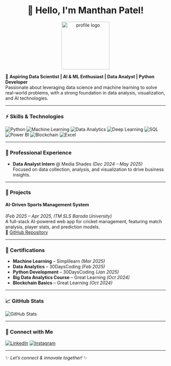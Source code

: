 <h1 align="center">👋 Hello, I'm Manthan Patel!</h1>

<p align="center">
  <img src="https://cdn-icons-png.flaticon.com/512/3135/3135715.png" width="150" alt="profile logo">
</p>

🎯 **Aspiring Data Scientist | AI & ML Enthusiast | Data Analyst | Python Developer**  
Passionate about leveraging data science and machine learning to solve real-world problems, with a strong foundation in data analysis, visualization, and AI technologies.

---

### ⚡ Skills & Technologies
![Python](https://img.shields.io/badge/Python-3670A0?style=for-the-badge&logo=python&logoColor=white)
![Machine Learning](https://img.shields.io/badge/Machine%20Learning-FF6F00?style=for-the-badge)
![Data Analytics](https://img.shields.io/badge/Data%20Analytics-00A86B?style=for-the-badge)
![Deep Learning](https://img.shields.io/badge/Deep%20Learning-FF1493?style=for-the-badge)
![SQL](https://img.shields.io/badge/SQL-003B57?style=for-the-badge)
![Power BI](https://img.shields.io/badge/Power%20BI-F2C811?style=for-the-badge&logo=powerbi&logoColor=black)
![Blockchain](https://img.shields.io/badge/Blockchain-121D33?style=for-the-badge)
![Excel](https://img.shields.io/badge/Microsoft%20Excel-217346?style=for-the-badge&logo=microsoftexcel&logoColor=white)

---

### 💼 Professional Experience
- **Data Analyst Intern** @ Media Shades *(Dec 2024 – May 2025)*  
  Focused on data collection, analysis, and visualization to drive business insights.

---

### 🚀 Projects
#### **AI-Driven Sports Management System**
*(Feb 2025 – Apr 2025, ITM SLS Baroda University)*  
A full-stack AI-powered web app for cricket management, featuring match analysis, player stats, and prediction models.  
🔗 [GitHub Repository](https://github.com/manthanpatel-18/ai-cricket-management-system)

---

### 📜 Certifications
- **Machine Learning** – Simplilearn *(Mar 2025)*  
- **Data Analytics** – 30DaysCoding *(Feb 2025)*  
- **Python Development** – 30DaysCoding *(Jan 2025)*  
- **Big Data Analytics Course** – Great Learning *(Oct 2024)*  
- **Blockchain Basics** – Great Learning *(Oct 2024)*  

---

### 📈 GitHub Stats
![GitHub Stats](https://github-readme-stats.vercel.app/api?username=manthanpatel-18&show_icons=true&theme=radical)

---

### 🔗 Connect with Me
[![LinkedIn](https://img.shields.io/badge/-LinkedIn-0077B5?style=flat-square&logo=linkedin&logoColor=white)](https://www.linkedin.com/in/manthan-patel18)
[![Instagram](https://img.shields.io/badge/-Instagram-E4405F?style=flat-square&logo=instagram&logoColor=white)](https://www.instagram.com/mnthn.18/)


---

✨ *Let’s connect & innovate together!* ✨
